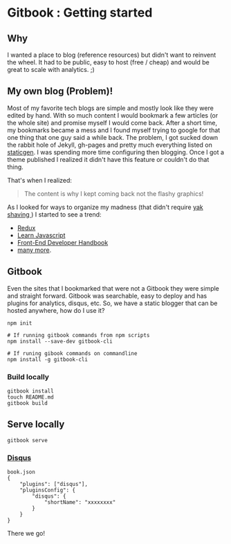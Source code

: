 # Gitbook : Getting started

## Why 
I wanted a place to blog (reference resources) but didn't want to reinvent the wheel. It had to be public, easy to host (free / cheap) and would be great to scale with analytics. ;)


## My own blog (Problem)!

Most of my favorite tech blogs are simple and mostly look like they were edited by hand. With so much content I would bookmark a few articles (or the whole site) and promise myself I would come back. After a short time, my bookmarks became a mess and I found myself trying to google for that one thing that one guy said a while back. The problem, I got sucked down the rabbit hole of Jekyll, gh-pages and pretty much everything listed on [staticgen](https://www.staticgen.com/). I was spending more time configuring then blogging. Once I got a theme published I realized it didn't have this feature or couldn't do that thing.

That's when I realized: 

> The content is why I kept coming back not the flashy graphics! 


As I looked for ways to organize my madness (that didn't require [ yak shaving ](https://www.google.com/search?q=yak+shaving&oq=yak+shaving&aqs=chrome..69i57j0l5.2923j0j7&sourceid=chrome&ie=UTF-8)) I started to see a trend: 
* [Redux](http://redux.js.org/)
* [Learn Javascript](https://gitbookio.gitbooks.io/javascript/content/)
* [Front-End Developer Handbook](https://www.frontendhandbook.com/) 
* [many more](https://www.gitbook.com/explore). 

## Gitbook
 
Even the sites that I bookmarked that were not a Gitbook they were simple and straight forward. Gitbook was searchable, easy to deploy and has plugins for analytics, disqus, etc. So, we have a static blogger that can be hosted anywhere, how do I use it?


```
npm init

# If running gitbook commands from npm scripts
npm install --save-dev gitbook-cli

# If runing gibook commands on commandline
npm install -g gitbook-cli
```

### Build locally

```
gitbook install
touch README.md
gitbook build
````
## Serve locally

```
gitbook serve
```

### [Disqus](https://plugins.gitbook.com/plugin/disqus)

```
book.json
{
    "plugins": ["disqus"],
    "pluginsConfig": {
        "disqus": {
            "shortName": "xxxxxxxx"
        }
    }
}
```

There we go! 
